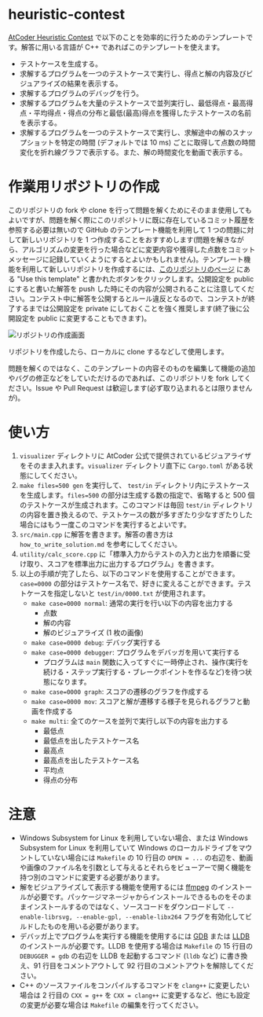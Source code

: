 # heuristic-contest

[AtCoder Heuristic Contest](https://atcoder.jp/contests/archive?ratedType=0&category=0&keyword=AtCoder+Heuristic+Contest) で以下のことを効率的に行うためのテンプレートです。解答に用いる言語が C++ であればこのテンプレートを使えます。

- テストケースを生成する。
- 求解するプログラムを一つのテストケースで実行し、得点と解の内容及びビジュアライズの結果を表示する。
- 求解するプログラムのデバッグを行う。
- 求解するプログラムを大量のテストケースで並列実行し、最低得点・最高得点・平均得点・得点の分布と最低(最高)得点を獲得したテストケースの名前を表示する。
- 求解するプログラムを一つのテストケースで実行し、求解途中の解のスナップショットを特定の時間 (デフォルトでは 10 ms) ごとに取得して点数の時間変化を折れ線グラフで表示する。また、解の時間変化を動画で表示する。

# 作業用リポジトリの作成

このリポジトリの fork や clone を行って問題を解くためにそのまま使用してもよいですが、問題を解く際にこのリポジトリに既に存在しているコミット履歴を参照する必要は無いので GitHub のテンプレート機能を利用して 1 つの問題に対して新しいリポジトリを 1 つ作成することをおすすめします(問題を解きながら、アルゴリズムの変更を行った場合などに変更内容や獲得した点数をコミットメッセージに記録していくようにするとよいかもしれません)。テンプレート機能を利用して新しいリポジトリを作成するには、[このリポジトリのページ](https://github.com/naskya/heuristic-contest) にある "Use this template" と書かれたボタンをクリックします。公開設定を public にすると書いた解答を push した時にその内容が公開されることに注意してください。コンテスト中に解答を公開するとルール違反となるので、コンテストが終了するまでは公開設定を private にしておくことを強く推奨します(終了後に公開設定を public に変更することもできます)。

![リポジトリの作成画面](https://naskya.net/share/github/naskya/heuristic-contest/readme_01.png)

リポジトリを作成したら、ローカルに clone するなどして使用します。

問題を解くのではなく、このテンプレートの内容そのものを編集して機能の追加やバグの修正などをしていただけるのであれば、このリポジトリを fork してください。Issue や Pull Request は歓迎します(必ず取り込まれるとは限りませんが)。

# 使い方

1. `visualizer` ディレクトリに AtCoder 公式で提供されているビジュアライザをそのまま入れます。`visualizer` ディレクトリ直下に `Cargo.toml` がある状態にしてください。
1. `make files=500 gen` を実行して、 `test/in` ディレクトリ内にテストケースを生成します。`files=500` の部分は生成する数の指定で、省略すると 500 個のテストケースが生成されます。このコマンドは毎回 `test/in` ディレクトリの内容を置き換えるので、テストケースの数が多すぎたり少なすぎたりした場合にはもう一度このコマンドを実行するとよいです。
1. `src/main.cpp` に解答を書きます。解答の書き方は `how_to_write_solution.md` を参考にしてください。
1. `utility/calc_score.cpp` に「標準入力からテストの入力と出力を順番に受け取り、スコアを標準出力に出力するプログラム」を書きます。
1. 以上の手順が完了したら、以下のコマンドを使用することができます。`case=0000` の部分はテストケース名で、好きに変えることができます。テストケースを指定しないと `test/in/0000.txt` が使用されます。
    - `make case=0000 normal`: 通常の実行を行い以下の内容を出力する
        - 点数
        - 解の内容
        - 解のビジュアライズ (1 枚の画像)
    - `make case=0000 debug`: デバッグ実行する
    - `make case=0000 debugger`: プログラムをデバッガを用いて実行する
        - プログラムは `main` 関数に入ってすぐに一時停止され、操作(実行を続ける・ステップ実行する・ブレークポイントを作るなど)を待つ状態になります。
    - `make case=0000 graph`: スコアの遷移のグラフを作成する
    - `make case=0000 mov`: スコアと解が遷移する様子を見られるグラフと動画を作成する
    - `make multi`: 全てのケースを並列で実行し以下の内容を出力する
        - 最低点
        - 最低点を出したテストケース名
        - 最高点
        - 最高点を出したテストケース名
        - 平均点
        - 得点の分布

# 注意

- Windows Subsystem for Linux を利用していない場合、または Windows Subsystem for Linux を利用していて Windows のローカルドライブをマウントしていない場合には `Makefile` の 10 行目の `OPEN = ...` の右辺を、動画や画像のファイル名を引数として与えるとそれらをビューアーで開く機能を持つ別のコマンドに変更する必要があります。
- 解をビジュアライズして表示する機能を使用するには [ffmpeg](http://ffmpeg.org/) のインストールが必要です。パッケージマネージャからインストールできるものをそのままインストールするのではなく、ソースコードをダウンロードして `--enable-librsvg, --enable-gpl, --enable-libx264` フラグを有効化してビルドしたものを用いる必要があります。
- デバッガ上でプログラムを実行する機能を使用するには [GDB](https://www.gnu.org/software/gdb/) または [LLDB](https://lldb.llvm.org/) のインストールが必要です。LLDB を使用する場合は `Makefile` の 15 行目の `DEBUGGER = gdb` の右辺を LLDB を起動するコマンド (`lldb` など) に書き換え、91 行目をコメントアウトして 92 行目のコメントアウトを解除してください。
- C++ のソースファイルをコンパイルするコマンドを `clang++` に変更したい場合は 2 行目の `CXX = g++` を `CXX = clang++` に変更するなど、他にも設定の変更が必要な場合は `Makefile` の編集を行ってください。
